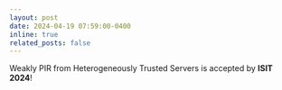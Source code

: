 ```yaml
---
layout: post
date: 2024-04-19 07:59:00-0400
inline: true
related_posts: false
---
```


Weakly PIR from Heterogeneously Trusted Servers is accepted by **ISIT 2024**!
